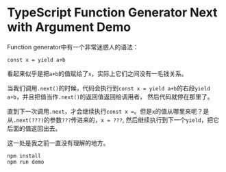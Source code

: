 TypeScript Function Generator Next with Argument Demo
=====================================================

Function generator中有一个非常迷惑人的语法：

```
const x = yield a+b
```

看起来似乎是把`a+b`的值赋给了`x`，实际上它们之间没有一毛钱关系。

当我们调用`.next()`的时候，代码会执行到`const x = yield a+b`的右段`yield a+b`，并且把值当作`.next()`的返回值返回给调用者，
然后代码就停在那里了。

直到下一次调用`.next`，才会继续执行`const x =`。但是`x`的值从哪里来呢？是从`.next(???)`的参数`???`传进来的，`x = ???`,
然后继续执行到下一个`yield`，把它后面的值返回出去。

这一处是我之前一直没有理解的地方。

```
npm install
npm run demo
```
